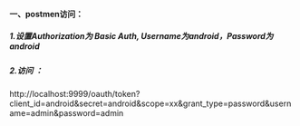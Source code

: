 #### 一、postmen访问：
##### 1.设置Authorization为 Basic Auth, Username为android，Password为android
##### 2.访问 ：
http://localhost:9999/oauth/token?client_id=android&secret=android&scope=xx&grant_type=password&username=admin&password=admin